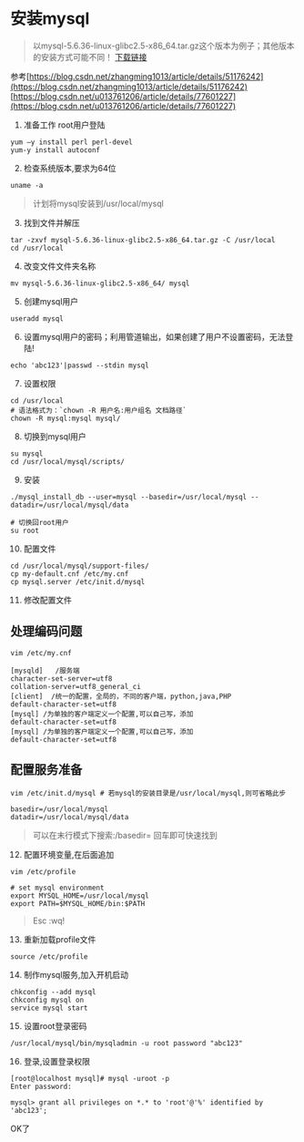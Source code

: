 # 安装mysql
> 以mysql-5.6.36-linux-glibc2.5-x86_64.tar.gz这个版本为例子；其他版本的安装方式可能不同！
[下载链接](http://pan.baidu.com/s/1skJOITZ)

参考[https://blog.csdn.net/zhangming1013/article/details/51176242](https://blog.csdn.net/zhangming1013/article/details/51176242)
[https://blog.csdn.net/u013761206/article/details/77601227](https://blog.csdn.net/u013761206/article/details/77601227)

1. 准备工作
root用户登陆
```
yum –y install perl perl-devel
yum-y install autoconf
```

2. 检查系统版本,要求为64位
```
uname -a
```

> 计划将mysql安装到/usr/local/mysql

3. 找到文件并解压
```
tar -zxvf mysql-5.6.36-linux-glibc2.5-x86_64.tar.gz -C /usr/local
cd /usr/local
```

4. 改变文件文件夹名称
```
mv mysql-5.6.36-linux-glibc2.5-x86_64/ mysql
```

5. 创建mysql用户
```
useradd mysql
```

6. 设置mysql用户的密码；利用管道输出，如果创建了用户不设置密码，无法登陆!
```
echo 'abc123'|passwd --stdin mysql
```

7. 设置权限
```
cd /usr/local
# 语法格式为：`chown -R 用户名:用户组名 文档路径`
chown -R mysql:mysql mysql/
```

8. 切换到mysql用户
```
su mysql
cd /usr/local/mysql/scripts/
```

9. 安装
```
./mysql_install_db --user=mysql --basedir=/usr/local/mysql --datadir=/usr/local/mysql/data

# 切换回root用户
su root
```

10. 配置文件
```
cd /usr/local/mysql/support-files/
cp my-default.cnf /etc/my.cnf
cp mysql.server /etc/init.d/mysql
```

11. 修改配置文件

处理编码问题
------
```
vim /etc/my.cnf
```

```
[mysqld]   /服务端
character-set-server=utf8
collation-server=utf8_general_ci
[client]  /统一的配置，全局的，不同的客户端，python,java,PHP
default-character-set=utf8
[mysql] /为单独的客户端定义一个配置,可以自己写，添加
default-character-set=utf8
[mysql] /为单独的客户端定义一个配置,可以自己写，添加
default-character-set=utf8
```

配置服务准备
------
```
vim /etc/init.d/mysql # 若mysql的安装目录是/usr/local/mysql,则可省略此步
```

```
basedir=/usr/local/mysql
datadir=/usr/local/mysql/data
```

> 可以在末行模式下搜索:/basedir= 回车即可快速找到

12. 配置环境变量,在后面追加
```
vim /etc/profile
```

```
# set mysql environment
export MYSQL_HOME=/usr/local/mysql
export PATH=$MYSQL_HOME/bin:$PATH
```
> Esc :wq!

13. 重新加载profile文件
```
source /etc/profile
```

14. 制作mysql服务,加入开机启动
```
chkconfig --add mysql
chkconfig mysql on
service mysql start
```

15. 设置root登录密码
```
/usr/local/mysql/bin/mysqladmin -u root password "abc123"
```

16. 登录,设置登录权限
```
[root@localhost mysql]# mysql -uroot -p
Enter password:

mysql> grant all privileges on *.* to 'root'@'%' identified by 'abc123';
```

OK了